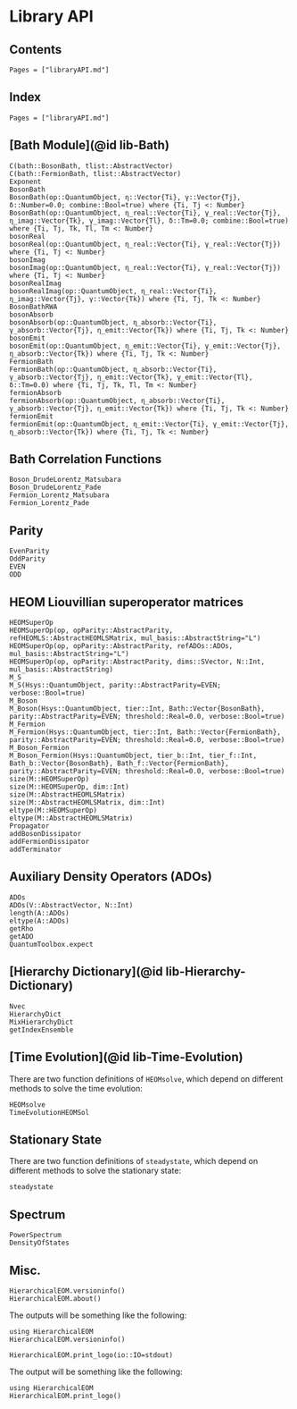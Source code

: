 # Library API

## Contents

```@contents
Pages = ["libraryAPI.md"]
```

## Index

```@index
Pages = ["libraryAPI.md"]
```

## [Bath Module](@id lib-Bath)

```@docs
C(bath::BosonBath, tlist::AbstractVector)
C(bath::FermionBath, tlist::AbstractVector)
Exponent
BosonBath
BosonBath(op::QuantumObject, η::Vector{Ti}, γ::Vector{Tj}, δ::Number=0.0; combine::Bool=true) where {Ti, Tj <: Number}
BosonBath(op::QuantumObject, η_real::Vector{Ti}, γ_real::Vector{Tj}, η_imag::Vector{Tk}, γ_imag::Vector{Tl}, δ::Tm=0.0; combine::Bool=true) where {Ti, Tj, Tk, Tl, Tm <: Number}
bosonReal
bosonReal(op::QuantumObject, η_real::Vector{Ti}, γ_real::Vector{Tj}) where {Ti, Tj <: Number}
bosonImag
bosonImag(op::QuantumObject, η_real::Vector{Ti}, γ_real::Vector{Tj}) where {Ti, Tj <: Number}
bosonRealImag
bosonRealImag(op::QuantumObject, η_real::Vector{Ti}, η_imag::Vector{Tj}, γ::Vector{Tk}) where {Ti, Tj, Tk <: Number}
BosonBathRWA
bosonAbsorb
bosonAbsorb(op::QuantumObject, η_absorb::Vector{Ti}, γ_absorb::Vector{Tj}, η_emit::Vector{Tk}) where {Ti, Tj, Tk <: Number}
bosonEmit
bosonEmit(op::QuantumObject, η_emit::Vector{Ti}, γ_emit::Vector{Tj}, η_absorb::Vector{Tk}) where {Ti, Tj, Tk <: Number}
FermionBath
FermionBath(op::QuantumObject, η_absorb::Vector{Ti}, γ_absorb::Vector{Tj}, η_emit::Vector{Tk}, γ_emit::Vector{Tl}, δ::Tm=0.0) where {Ti, Tj, Tk, Tl, Tm <: Number}
fermionAbsorb
fermionAbsorb(op::QuantumObject, η_absorb::Vector{Ti}, γ_absorb::Vector{Tj}, η_emit::Vector{Tk}) where {Ti, Tj, Tk <: Number}
fermionEmit
fermionEmit(op::QuantumObject, η_emit::Vector{Ti}, γ_emit::Vector{Tj}, η_absorb::Vector{Tk}) where {Ti, Tj, Tk <: Number}
```

## Bath Correlation Functions

```@docs
Boson_DrudeLorentz_Matsubara
Boson_DrudeLorentz_Pade
Fermion_Lorentz_Matsubara
Fermion_Lorentz_Pade
```

## Parity
```@docs
EvenParity
OddParity
EVEN
ODD
```

## HEOM Liouvillian superoperator matrices
```@docs
HEOMSuperOp
HEOMSuperOp(op, opParity::AbstractParity, refHEOMLS::AbstractHEOMLSMatrix, mul_basis::AbstractString="L")
HEOMSuperOp(op, opParity::AbstractParity, refADOs::ADOs, mul_basis::AbstractString="L")
HEOMSuperOp(op, opParity::AbstractParity, dims::SVector, N::Int, mul_basis::AbstractString)
M_S
M_S(Hsys::QuantumObject, parity::AbstractParity=EVEN; verbose::Bool=true)
M_Boson
M_Boson(Hsys::QuantumObject, tier::Int, Bath::Vector{BosonBath}, parity::AbstractParity=EVEN; threshold::Real=0.0, verbose::Bool=true)
M_Fermion
M_Fermion(Hsys::QuantumObject, tier::Int, Bath::Vector{FermionBath}, parity::AbstractParity=EVEN; threshold::Real=0.0, verbose::Bool=true)
M_Boson_Fermion
M_Boson_Fermion(Hsys::QuantumObject, tier_b::Int, tier_f::Int, Bath_b::Vector{BosonBath}, Bath_f::Vector{FermionBath}, parity::AbstractParity=EVEN; threshold::Real=0.0, verbose::Bool=true)
size(M::HEOMSuperOp)
size(M::HEOMSuperOp, dim::Int)
size(M::AbstractHEOMLSMatrix)
size(M::AbstractHEOMLSMatrix, dim::Int)
eltype(M::HEOMSuperOp)
eltype(M::AbstractHEOMLSMatrix)
Propagator
addBosonDissipator
addFermionDissipator
addTerminator
```

## Auxiliary Density Operators (ADOs)
```@docs
ADOs
ADOs(V::AbstractVector, N::Int)
length(A::ADOs)
eltype(A::ADOs)
getRho
getADO
QuantumToolbox.expect
```

## [Hierarchy Dictionary](@id lib-Hierarchy-Dictionary)
```@docs
Nvec
HierarchyDict
MixHierarchyDict
getIndexEnsemble
```

## [Time Evolution](@id lib-Time-Evolution)
There are two function definitions of `HEOMsolve`, which depend on different methods to solve the time evolution:
```@docs
HEOMsolve
TimeEvolutionHEOMSol
```

## Stationary State
There are two function definitions of `steadystate`, which depend on different methods to solve the stationary state:
```@docs
steadystate
```

## Spectrum
```@docs
PowerSpectrum
DensityOfStates
```

## Misc.
```@docs
HierarchicalEOM.versioninfo()
HierarchicalEOM.about()
```
The outputs will be something like the following:
```@example
using HierarchicalEOM
HierarchicalEOM.versioninfo()
```

```@docs
HierarchicalEOM.print_logo(io::IO=stdout)
```
The output will be something like the following:
```@example
using HierarchicalEOM
HierarchicalEOM.print_logo()
```